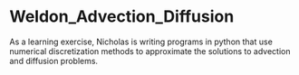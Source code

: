 Weldon_Advection_Diffusion
==========================

As a learning exercise, Nicholas is writing programs in python that use numerical discretization methods to approximate the solutions to advection and diffusion problems.
